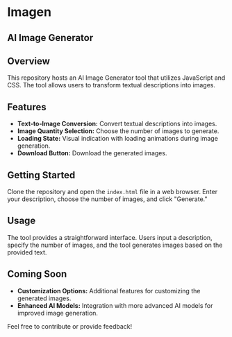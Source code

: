 # Imagen

## AI Image Generator

## Overview

This repository hosts an AI Image Generator tool that utilizes JavaScript and CSS. The tool allows users to transform textual descriptions into images.

## Features

- **Text-to-Image Conversion:** Convert textual descriptions into images.
- **Image Quantity Selection:** Choose the number of images to generate.
- **Loading State:** Visual indication with loading animations during image generation.
- **Download Button:** Download the generated images.

## Getting Started

Clone the repository and open the `index.html` file in a web browser. Enter your description, choose the number of images, and click "Generate."

## Usage

The tool provides a straightforward interface. Users input a description, specify the number of images, and the tool generates images based on the provided text.

## Coming Soon

- **Customization Options:** Additional features for customizing the generated images.
- **Enhanced AI Models:** Integration with more advanced AI models for improved image generation.

Feel free to contribute or provide feedback!

